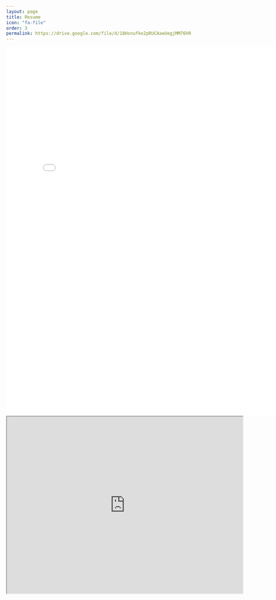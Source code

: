 ```yaml
---
layout: page
title: Resume
icon: "fa-file"
order: 3
permalink: https://drive.google.com/file/d/18Hsnufke2pRUCAaeUegjMM76hR-nkay5/view
---
```

<!-- you can [get the PDF]({{ site.url }}/assets/mydoc.pdf) directly. -->
<embed src="../assests/resume/Resume_v2.pdf" width="800px" height="1000px" />

<iframe src="https://drive.google.com/file/d/18Hsnufke2pRUCAaeUegjMM76hR-nkay5/preview" width="640" height="480"></iframe>